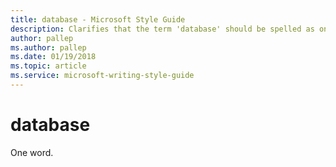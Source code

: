 ```yaml
---
title: database - Microsoft Style Guide
description: Clarifies that the term 'database' should be spelled as one word in Microsoft content.
author: pallep
ms.author: pallep
ms.date: 01/19/2018
ms.topic: article
ms.service: microsoft-writing-style-guide
---
```


# database

One word.
